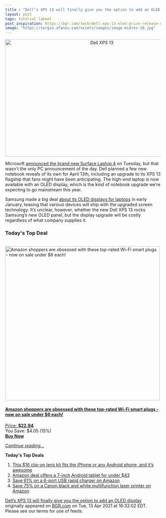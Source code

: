 ```yaml
---
title : "Dell’s XPS 13 will finally give you the option to add an OLED display"
layout: post
tags: tutorial labnol
post_inspiration: https://bgr.com/tech/dell-xps-13-oled-price-release-date-inspiron-early-2021-ugrade-5919297/
image: "https://sergio.afanou.com/assets/images/image-midres-18.jpg"
---
```


<center><a href="https://bgr.com/tech/dell-xps-13-oled-price-release-date-inspiron-early-2021-ugrade-5919297/" class="bgr-rss-featured-image bgr-rss-test-class"><img loading="lazy" width="610" height="380" src="https://bgr.com/wp-content/uploads/2021/04/dell-xps-13-oled-1.jpg?quality=70&amp;strip=all&amp;w=610" class="attachment-feed_normal size-feed_normal wp-post-image" alt="Dell XPS 13" loading="lazy" srcset="https://bgr.com/wp-content/uploads/2021/04/dell-xps-13-oled-1.jpg 1600w, https://bgr.com/wp-content/uploads/2021/04/dell-xps-13-oled-1.jpg?resize=150,94 150w, https://bgr.com/wp-content/uploads/2021/04/dell-xps-13-oled-1.jpg?resize=300,187 300w, https://bgr.com/wp-content/uploads/2021/04/dell-xps-13-oled-1.jpg?resize=768,479 768w, https://bgr.com/wp-content/uploads/2021/04/dell-xps-13-oled-1.jpg?resize=1024,639 1024w, https://bgr.com/wp-content/uploads/2021/04/dell-xps-13-oled-1.jpg?resize=1536,958 1536w, https://bgr.com/wp-content/uploads/2021/04/dell-xps-13-oled-1.jpg?resize=610,380 610w, https://bgr.com/wp-content/uploads/2021/04/dell-xps-13-oled-1.jpg?resize=664,414 664w, https://bgr.com/wp-content/uploads/2021/04/dell-xps-13-oled-1.jpg?resize=1200,749 1200w, https://bgr.com/wp-content/uploads/2021/04/dell-xps-13-oled-1.jpg?resize=782,488 782w, https://bgr.com/wp-content/uploads/2021/04/dell-xps-13-oled-1.jpg?resize=827,516 827w, https://bgr.com/wp-content/uploads/2021/04/dell-xps-13-oled-1.jpg?resize=800,499 800w" sizes="(max-width: 610px) 100vw, 610px" title="Dell XPS 13" /></a></center><p>Microsoft <a href="https://bgr.com/tech/surface-laptop-4-release-date-price-specs-5919205/">announced the brand new Surface Laptop 4</a> on Tuesday, but that wasn't the only PC announcement of the day. Dell planned a few new notebook reveals of its own for April 13th, including an upgrade to its XPS 13 flagship that fans might have been anticipating. The high-end laptop is now available with an OLED display, which is the kind of notebook upgrade we&rsquo;re expecting to go mainstream this year.</p>
<p>Samsung made a big deal <a href="https://bgr.com/tech/samsung-oled-2021-laptops-specs-14-inch-90hz-5901463/">about its OLED displays for laptops</a> in early January, teasing that various devices will ship with the upgraded screen technology. It&rsquo;s unclear, however, whether the new Dell XPS 13 rocks Samsung&rsquo;s new OLED panel, but the display upgrade will be costly regardless of what company supplies it.</p>
<h3>Today's Top Deal</h3>
<p><a href="https://www.amazon.com/Outlet-Required-Gosund-Upgraded-Version/dp/B07GRLQV47?tag=b0c55topdeals-20"><br><img height="500px" width="500px" src="https://m.media-amazon.com/images/I/41qGPSZyrYL._SL500_.jpg" alt="Amazon shoppers are obsessed with these top-rated Wi-Fi smart plugs - now on sale under $6 each!"><br></a></p>
<h4><a href="https://www.amazon.com/Outlet-Required-Gosund-Upgraded-Version/dp/B07GRLQV47?tag=b0c55rss-20">Amazon shoppers are obsessed with these top-rated Wi-Fi smart plugs - now on sale under $6 each!</a></h4>
<p><a href="https://www.amazon.com/Outlet-Required-Gosund-Upgraded-Version/dp/B07GRLQV47?tag=b0c55rss-20">Price: <strong>$22.94</strong></a><br><span>You Save: $4.05 (15%)</span><br><strong><a href="https://www.amazon.com/Outlet-Required-Gosund-Upgraded-Version/dp/B07GRLQV47?tag=b0c55rss-20">Buy Now</a></strong></p>
<p><a href="https://bgr.com/tech/dell-xps-13-oled-price-release-date-inspiron-early-2021-ugrade-5919297/" class="more-link"><em>Continue reading...</em></a></p>

<p><strong>Today's Top Deals</strong></p>
<ol>
<li><a href="https://bgr.com/general/iphone-lens-kit-amazon-deals-4713723/?utm_source=rss&#038;utm_campaign=topdeals">This $16 clip-on lens kit fits the iPhone or any Android phone, and it&#8217;s awesome</a></li>
<li><a href="https://bgr.com/general/chromo-7-tablet-google-android-4-4-touchscreen-sale-amazon-4715331/?utm_source=rss&#038;utm_campaign=topdeals">Amazon deal offers a 7-inch Android tablet for under $43</a></li>
<li><a href="https://bgr.com/general/rapid-charger-android-amazon-sale-4715321/?utm_source=rss&#038;utm_campaign=topdeals">Save 61% on a 6-port USB rapid charger on Amazon</a></li>
<li><a href="https://bgr.com/general/best-multifunction-printer-amazon-sale-4715747/?utm_source=rss&#038;utm_campaign=topdeals">Save 75% on a Canon black and white multifunction laser printer on Amazon</a></li>
</ol>
<p><a href="https://bgr.com/tech/dell-xps-13-oled-price-release-date-inspiron-early-2021-ugrade-5919297/">Dell&#8217;s XPS 13 will finally give you the option to add an OLED display</a> originally appeared on <a href="http://bgr.com">BGR.com</a> on Tue, 13 Apr 2021 at 16:32:02 EDT. Please see our terms for use of feeds.</p>